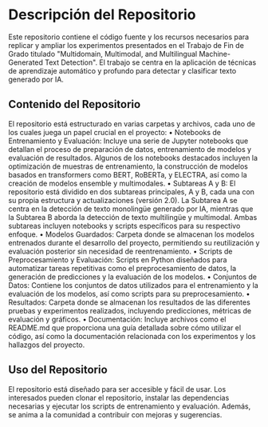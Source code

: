 # Descripción del Repositorio

Este repositorio contiene el código fuente y los recursos necesarios para replicar y ampliar los experimentos presentados en el Trabajo de Fin de Grado titulado "Multidomain, Multimodal, and Multilingual Machine-Generated Text Detection". El trabajo se centra en la aplicación de técnicas de aprendizaje automático y profundo para detectar y clasificar texto generado por IA.

## Contenido del Repositorio

El repositorio está estructurado en varias carpetas y archivos, cada uno de los cuales juega un papel crucial en el proyecto:
•	Notebooks de Entrenamiento y Evaluación: Incluye una serie de Jupyter notebooks que detallan el proceso de preparación de datos, entrenamiento de modelos y evaluación de resultados. Algunos de los notebooks destacados incluyen la optimización de muestras de entrenamiento, la construcción de modelos basados en transformers como BERT, RoBERTa, y ELECTRA, así como la creación de modelos ensemble y multimodales.
•	Subtareas A y B: El repositorio está dividido en dos subtareas principales, A y B, cada una con su propia estructura y actualizaciones (versión 2.0). La Subtarea A se centra en la detección de texto monolingüe generado por IA, mientras que la Subtarea B aborda la detección de texto multilingüe y multimodal. Ambas subtareas incluyen notebooks y scripts específicos para su respectivo enfoque.
•	Modelos Guardados: Carpeta donde se almacenan los modelos entrenados durante el desarrollo del proyecto, permitiendo su reutilización y evaluación posterior sin necesidad de reentrenamiento.
•	Scripts de Preprocesamiento y Evaluación: Scripts en Python diseñados para automatizar tareas repetitivas como el preprocesamiento de datos, la generación de predicciones y la evaluación de los modelos.
•	Conjuntos de Datos: Contiene los conjuntos de datos utilizados para el entrenamiento y la evaluación de los modelos, así como scripts para su preprocesamiento.
•	Resultados: Carpeta donde se almacenan los resultados de las diferentes pruebas y experimentos realizados, incluyendo predicciones, métricas de evaluación y gráficos.
•	Documentación: Incluye archivos como el README.md que proporciona una guía detallada sobre cómo utilizar el código, así como la documentación relacionada con los experimentos y los hallazgos del proyecto.

## Uso del Repositorio

El repositorio está diseñado para ser accesible y fácil de usar. Los interesados pueden clonar el repositorio, instalar las dependencias necesarias y ejecutar los scripts de entrenamiento y evaluación. Además, se anima a la comunidad a contribuir con mejoras y sugerencias.
